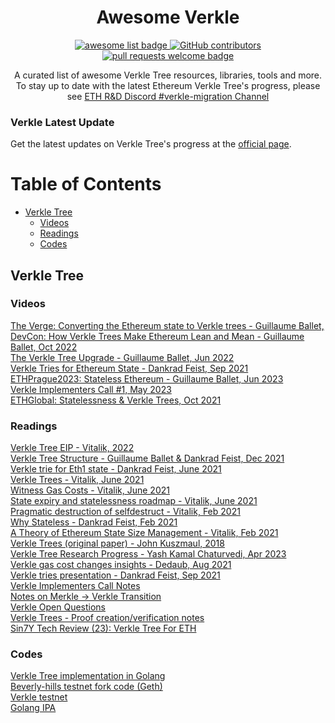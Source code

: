 <div align="center">
  <h1 align="center">Awesome Verkle</h1>
  <p align="center">
    <a href="https://github.com/sindresorhus/awesome">
      <img alt="awesome list badge" src="https://cdn.rawgit.com/sindresorhus/awesome/d7305f38d29fed78fa85652e3a63e154dd8e8829/media/badge.svg">
    </a>
    <a href="https://github.com/weiihann/awesome-state-expiry/graphs/contributors">
      <img alt="GitHub contributors" src="https://img.shields.io/github/contributors/weiihann/awesome-verkle">
    </a>
    <a href="http://makeapullrequest.com">
      <img alt="pull requests welcome badge" src="https://img.shields.io/badge/PRs-welcome-brightgreen.svg?style=flat">
    </a>
  </p>

  <p align="center">A curated list of awesome Verkle Tree resources, libraries, tools and more. To stay up to date with the latest Ethereum Verkle Tree's progress, please see <a href="https://discord.gg/gqP4kjd5YZ"> ETH R&D Discord #verkle-migration Channel </a> </p>
</div>

### Verkle Latest Update
Get the latest updates on Verkle Tree's progress at the [official page](https://efdn.notion.site/efdn/Verkle-Tries-bf5391f9b3c949fdb375b0ec6a108a25).

Table of Contents
=================
* [Verkle Tree](#verkle-tree)
  * [Videos](#videos)
  * [Readings](#readings)
  * [Codes](#codes)

## Verkle Tree
### Videos
[The Verge: Converting the Ethereum state to Verkle trees - Guillaume Ballet, ](https://www.youtube.com/watch?v=F1Ne19Vew6w)
[DevCon: How Verkle Trees Make Ethereum Lean and Mean - Guillaume Ballet, Oct 2022](https://www.youtube.com/watch?v=Q7rStTKwuYs&t)  
[The Verkle Tree Upgrade - Guillaume Ballet, Jun 2022](https://www.youtube.com/watch?v=4fL7hi8SZMs&t)  
[Verkle Tries for Ethereum State - Dankrad Feist, Sep 2021](https://www.youtube.com/watch?v=RGJOQHzg3UQ&t)  
[ETHPrague2023: Stateless Ethereum - Guillaume Ballet, Jun 2023](https://www.youtube.com/watch?v=GFiQXNZQcRw&list=PLRUSTVWJngidPVV_JC89YsomwtryPGV74&index=27)    
[Verkle Implementers Call #1, May 2023](https://www.youtube.com/watch?v=IUJQbCLEZDM)  
[ETHGlobal: Statelessness & Verkle Trees, Oct 2021](https://www.youtube.com/watch?v=f7bEtX3Z57o)

### Readings
[Verkle Tree EIP - Vitalik, 2022](https://notes.ethereum.org/@vbuterin/verkle_tree_eip)  
[Verkle Tree Structure - Guillaume Ballet & Dankrad Feist, Dec 2021](https://blog.ethereum.org/2021/12/02/verkle-tree-structure)  
[Verkle trie for Eth1 state - Dankrad Feist, June 2021](https://dankradfeist.de/ethereum/2021/06/18/verkle-trie-for-eth1.html)  
[Verkle Trees  - Vitalik, June 2021](https://vitalik.ca/general/2021/06/18/verkle.html)  
[Witness Gas Costs - Vitalik, June 2021](https://notes.ethereum.org/@vbuterin/witness_gas_cost_2)  
[State expiry and statelessness roadmap - Vitalik, June 2021](https://notes.ethereum.org/@vbuterin/verkle_and_state_expiry_proposal)  
[Pragmatic destruction of selfdestruct - Vitalik, Feb 2021](https://hackmd.io/@vbuterin/selfdestruct)  
[Why Stateless - Dankrad Feist, Feb 2021](https://dankradfeist.de/ethereum/2021/02/14/why-stateless.html)  
[A Theory of Ethereum State Size Management - Vitalik, Feb 2021](https://hackmd.io/@vbuterin/state_size_management)  
[Verkle Trees (original paper) - John Kuszmaul, 2018](https://math.mit.edu/research/highschool/primes/materials/2018/Kuszmaul.pdf)  
[Verkle Tree Research Progress - Yash Kamal Chaturvedi, Apr 2023](https://etherworld.co/2023/04/07/verkle-trees-research-progress/)  
[Verkle gas cost changes insights - Dedaub, Aug 2021](https://docs.google.com/document/d/1s3qqzbkQFPcNvhzKPdnxg3MlFbv0YjK1z02SxRtdMs8/edit)   
[Verkle tries presentation - Dankrad Feist, Sep 2021](https://docs.google.com/presentation/d/1OYZnlXUSWBPWAb15nybzD6u3Sj4ZAV3chQ-EZB-Nrwk/edit#slide=id.p1)  
[Verkle Implementers Call Notes](https://docs.google.com/document/d/1D2GtzI3q9btZd1ZOzCsWPsvzCaA-fCLZdXDtawoPUyM/edit)  
[Notes on Merkle -> Verkle Transition](https://notes.ethereum.org/bdfbEEf6QcypV0Cv8dlqBw)  
[Verkle Open Questions](https://notes.ethereum.org/@rudolf/verkle-questions)  
[Verkle Trees - Proof creation/verification notes](https://hackmd.io/@jsign/vkt-proofs-implementation-notes)  
[Sin7Y Tech Review (23): Verkle Tree For ETH](https://hackmd.io/@sin7y/rJZZy_mD9)

### Codes
[Verkle Tree implementation in Golang](https://github.com/gballet/go-verkle)  
[Beverly-hills testnet fork code (Geth)](https://github.com/gballet/go-ethereum/tree/beverly-hills-head)  
[Verkle testnet](https://github.com/tanishqjasoria/verkle-testnet)  
[Golang IPA](https://github.com/crate-crypto/go-ipa)
